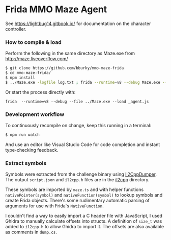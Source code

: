 # Frida MMO Maze Agent

See https://lightbug14.gitbook.io/ for documentation on the character controller.

### How to compile & load

Perform the following in the same directory as Maze.exe from http://maze.liveoverflow.com/

```sh
$ git clone https://github.com/bburky/mmo-maze-frida
$ cd mmo-maze-frida/
$ npm install
$ ../Maze.exe -logfile log.txt ; frida --runtime=v8 --debug Maze.exe --load _agent.js
```

Or start the process directly with:

```
frida  --runtime=v8 --debug --file ../Maze.exe --load _agent.js
```

### Development workflow

To continuously recompile on change, keep this running in a terminal:

```sh
$ npm run watch
```

And use an editor like Visual Studio Code for code completion and instant
type-checking feedback.


### Extract symbols

Symbols were extracted from the challenge binary using [Il2CppDumper](https://github.com/Perfare/Il2CppDumper). The output `script.json` and `il2cpp.h` files are in the [il2cpp](il2cpp) directory.

These symbols are imported by `maze.ts` and with helper functions `nativePointer(symbol)` and `nativeFunction(symbol)` to lookup symbols and create Frida objects. There's some rudimentary automatic parsing of arguments for use with Frida's `NativeFunction`.

I couldn't find a way to easily import a C header file with JavaScript, I used Ghidra to manually calculate offsets into structs. A definition of `size_t` was added to `il2cpp.h` to allow Ghidra to import it. The offsets are also available as comments in `dump.cs`.
